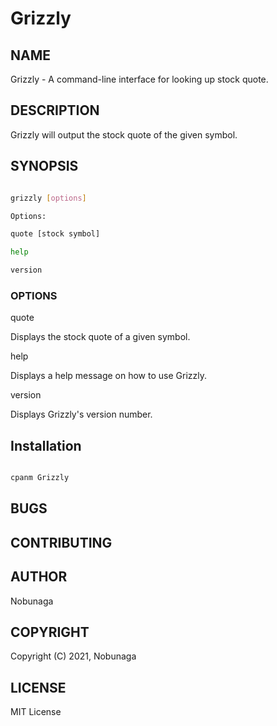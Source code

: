 # Grizzly

## NAME

Grizzly - A command-line interface for looking up stock quote.

## DESCRIPTION

Grizzly will output the stock quote of the given symbol.

## SYNOPSIS

```bash

grizzly [options]

Options:

quote [stock symbol]

help

version

```

### OPTIONS

quote

Displays the stock quote of a given symbol.

help

Displays a help message on how to use Grizzly.

version

Displays Grizzly's version number.

## Installation

```bash

cpanm Grizzly

```

## BUGS

## CONTRIBUTING

## AUTHOR

Nobunaga

## COPYRIGHT

Copyright (C) 2021, Nobunaga

## LICENSE

MIT License
